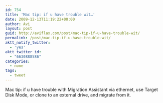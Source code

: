 ```yaml
---
id: 754
title: 'Mac tip: if u have trouble wit…'
date: 2009-12-13T11:19:22+00:00
author: Avi
layout: post
guid: http://aviflax.com/post/mac-tip-if-u-have-trouble-wit/
permalink: /post/mac-tip-if-u-have-trouble-wit/
aktt_notify_twitter:
  - 'yes'
aktt_twitter_id:
  - "6630888586"
categories:
  - none
tags:
  - tweet
---
```

Mac tip: if u have trouble with Migration Assistant via ethernet, use Target Disk Mode, or clone to an external drive, and migrate from it.